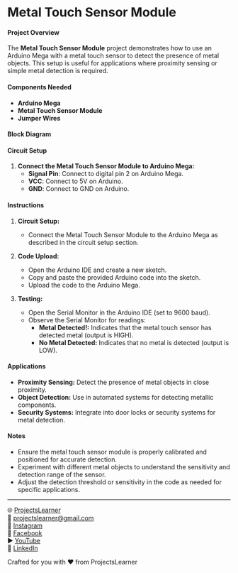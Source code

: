 # Metal Touch Sensor Module

#### Project Overview

The **Metal Touch Sensor Module** project demonstrates how to use an Arduino Mega with a metal touch sensor to detect the presence of metal objects. This setup is useful for applications where proximity sensing or simple metal detection is required.

#### Components Needed

- **Arduino Mega**
- **Metal Touch Sensor Module**
- **Jumper Wires**

#### Block Diagram


#### Circuit Setup

1. **Connect the Metal Touch Sensor Module to Arduino Mega:**
   - **Signal Pin**: Connect to digital pin 2 on Arduino Mega.
   - **VCC**: Connect to 5V on Arduino.
   - **GND**: Connect to GND on Arduino.

#### Instructions

1. **Circuit Setup:**
   - Connect the Metal Touch Sensor Module to the Arduino Mega as described in the circuit setup section.

2. **Code Upload:**
   - Open the Arduino IDE and create a new sketch.
   - Copy and paste the provided Arduino code into the sketch.
   - Upload the code to the Arduino Mega.

3. **Testing:**
   - Open the Serial Monitor in the Arduino IDE (set to 9600 baud).
   - Observe the Serial Monitor for readings:
     - **Metal Detected!:** Indicates that the metal touch sensor has detected metal (output is HIGH).
     - **No Metal Detected:** Indicates that no metal is detected (output is LOW).

#### Applications

- **Proximity Sensing:** Detect the presence of metal objects in close proximity.
- **Object Detection:** Use in automated systems for detecting metallic components.
- **Security Systems:** Integrate into door locks or security systems for metal detection.

#### Notes

- Ensure the metal touch sensor module is properly calibrated and positioned for accurate detection.
- Experiment with different metal objects to understand the sensitivity and detection range of the sensor.
- Adjust the detection threshold or sensitivity in the code as needed for specific applications.

---

🌐 [ProjectsLearner](https://projectslearner.com/learn/arduino-mega-metal-touch-sensor-module)  
📧 [projectslearner@gmail.com](mailto:projectslearner@gmail.com)  
📸 [Instagram](https://www.instagram.com/projectslearner/)  
📘 [Facebook](https://www.facebook.com/projectslearner)  
▶️ [YouTube](https://www.youtube.com/@ProjectsLearner)  
📘 [LinkedIn](https://www.linkedin.com/in/projectslearner)  

Crafted for you with ❤️ from ProjectsLearner